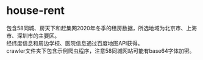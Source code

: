 # house-rent   
包含58同城、房天下和赶集网2020年冬季的租房数据，所选地域为北京市、上海市、深圳市的主要区。    
经纬度信息和周边学校、医院信息通过百度地图API获得。   
crawler文件夹下包含示例爬虫程序，注意58同城网站可能有base64字体加密。

